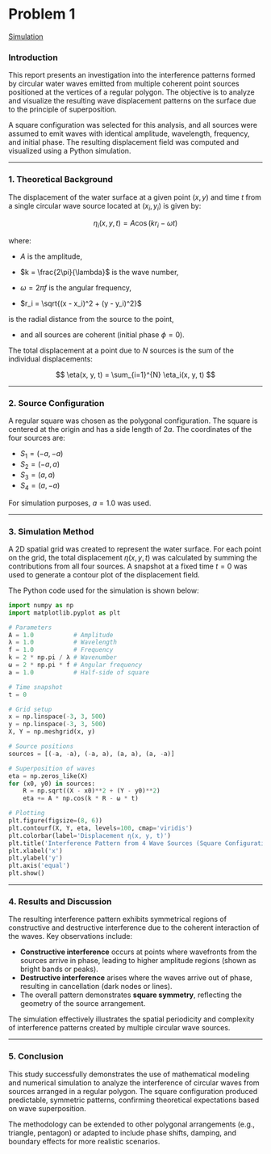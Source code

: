 # Problem 1
[Simulation](Simulation_waves.HTML)


### **Introduction**

This report presents an investigation into the interference patterns formed by circular water waves emitted from multiple coherent point sources positioned at the vertices of a regular polygon. The objective is to analyze and visualize the resulting wave displacement patterns on the surface due to the principle of superposition.

A square configuration was selected for this analysis, and all sources were assumed to emit waves with identical amplitude, wavelength, frequency, and initial phase. The resulting displacement field was computed and visualized using a Python simulation.

---

### **1. Theoretical Background**

The displacement of the water surface at a given point $(x, y)$ and time $t$ from a single circular wave source located at $(x_i, y_i)$ is given by:

$$
\eta_i(x, y, t) = A \cos(k r_i - \omega t)
$$

where:

* $A$ is the amplitude,

* $k = \frac{2\pi}{\lambda}$ is the wave number,

* $\omega = 2\pi f$ is the angular frequency,

* $r_i = \sqrt{(x - x_i)^2 + (y - y_i)^2}$ 

is the radial distance from the source to the point,

* and all sources are coherent (initial phase $\phi = 0$).

The total displacement at a point due to $N$ sources is the sum of the individual displacements:

$$
\eta(x, y, t) = \sum_{i=1}^{N} \eta_i(x, y, t)
$$

---

### **2. Source Configuration**

A regular square was chosen as the polygonal configuration. The square is centered at the origin and has a side length of $2a$. The coordinates of the four sources are:

* $S_1 = (-a, -a)$
* $S_2 = (-a, a)$
* $S_3 = (a, a)$
* $S_4 = (a, -a)$

For simulation purposes, $a = 1.0$ was used.

---

### **3. Simulation Method**

A 2D spatial grid was created to represent the water surface. For each point on the grid, the total displacement $\eta(x, y, t)$ was calculated by summing the contributions from all four sources. A snapshot at a fixed time $t = 0$ was used to generate a contour plot of the displacement field.

The Python code used for the simulation is shown below:

```python
import numpy as np
import matplotlib.pyplot as plt

# Parameters
A = 1.0           # Amplitude
λ = 1.0           # Wavelength
f = 1.0           # Frequency
k = 2 * np.pi / λ # Wavenumber
ω = 2 * np.pi * f # Angular frequency
a = 1.0           # Half-side of square

# Time snapshot
t = 0

# Grid setup
x = np.linspace(-3, 3, 500)
y = np.linspace(-3, 3, 500)
X, Y = np.meshgrid(x, y)

# Source positions
sources = [(-a, -a), (-a, a), (a, a), (a, -a)]

# Superposition of waves
eta = np.zeros_like(X)
for (x0, y0) in sources:
    R = np.sqrt((X - x0)**2 + (Y - y0)**2)
    eta += A * np.cos(k * R - ω * t)

# Plotting
plt.figure(figsize=(8, 6))
plt.contourf(X, Y, eta, levels=100, cmap='viridis')
plt.colorbar(label='Displacement η(x, y, t)')
plt.title('Interference Pattern from 4 Wave Sources (Square Configuration)')
plt.xlabel('x')
plt.ylabel('y')
plt.axis('equal')
plt.show()
```

---

### **4. Results and Discussion**

The resulting interference pattern exhibits symmetrical regions of constructive and destructive interference due to the coherent interaction of the waves. Key observations include:

* **Constructive interference** occurs at points where wavefronts from the sources arrive in phase, leading to higher amplitude regions (shown as bright bands or peaks).
* **Destructive interference** arises where the waves arrive out of phase, resulting in cancellation (dark nodes or lines).
* The overall pattern demonstrates **square symmetry**, reflecting the geometry of the source arrangement.

The simulation effectively illustrates the spatial periodicity and complexity of interference patterns created by multiple circular wave sources.

---

### **5. Conclusion**

This study successfully demonstrates the use of mathematical modeling and numerical simulation to analyze the interference of circular waves from sources arranged in a regular polygon. The square configuration produced predictable, symmetric patterns, confirming theoretical expectations based on wave superposition.

The methodology can be extended to other polygonal arrangements (e.g., triangle, pentagon) or adapted to include phase shifts, damping, and boundary effects for more realistic scenarios.

